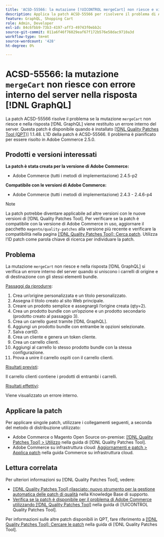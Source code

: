 ```yaml
---
title: 'ACSD-55566: la mutazione [!UICONTROL mergeCart] non riesce e viene restituito un errore interno del server nella  [!DNL GraphQL]  risposta'
description: Applica la patch ACSD-55566 per risolvere il problema di Adobe Commerce in cui la mutazione "mergeCart" non riesce e genera un errore interno del server nella risposta  [!DNL GraphQL]  durante l'unione dei carrelli di origine e di destinazione che hanno gli stessi elementi del bundle.
feature: GraphQL, Shopping Cart
role: Admin, Developer
exl-id: 84c6fbb9-73b3-4197-aff3-49743f0ebb2c
source-git-commit: 011a6f46f76029eaf67f172b576e58dac9710a3d
workflow-type: tm+mt
source-wordcount: '428'
ht-degree: 0%

---
```


# ACSD-55566: la mutazione `mergeCart` non riesce con errore interno del server nella risposta [!DNL GraphQL]

La patch ACSD-55566 risolve il problema se la mutazione `mergeCart` non riesce e nella risposta [!DNL GraphQL] viene restituito un errore interno del server. Questa patch è disponibile quando è installato [[!DNL Quality Patches Tool (QPT)]](https://experienceleague.adobe.com/en/docs/commerce-operations/tools/quality-patches-tool/quality-patches-tool-to-self-serve-quality-patches) 1.1.48. L’ID della patch è ACSD-55566. Il problema è pianificato per essere risolto in Adobe Commerce 2.5.0.

## Prodotti e versioni interessati

**La patch è stata creata per la versione di Adobe Commerce:**

* Adobe Commerce (tutti i metodi di implementazione) 2.4.5-p2

**Compatibile con le versioni di Adobe Commerce:**

* Adobe Commerce (tutti i metodi di implementazione) 2.4.3 - 2.4.6-p4

>[!NOTE]
>
>La patch potrebbe diventare applicabile ad altre versioni con le nuove versioni di [!DNL Quality Patches Tool]. Per verificare se la patch è compatibile con la versione di Adobe Commerce in uso, aggiornare il pacchetto `magento/quality-patches` alla versione più recente e verificare la compatibilità nella pagina [[!DNL Quality Patches Tool]: Cerca patch](https://experienceleague.adobe.com/tools/commerce-quality-patches/index.html). Utilizza l’ID patch come parola chiave di ricerca per individuare la patch.

## Problema

La mutazione `mergeCart` non riesce e nella risposta [!DNL GraphQL] si verifica un errore interno del server quando si uniscono i carrelli di origine e di destinazione con gli stessi elementi bundle.

<u>Passaggi da riprodurre</u>:

1. Crea un’origine personalizzata e un titolo personalizzato.
1. Assegna il titolo creato al sito Web principale.
1. Creare un prodotto semplice e assegnargli l’origine creata (qty=2).
1. Crea un prodotto bundle con un’opzione e un prodotto secondario (prodotto creato al passaggio 3).
1. Crea un carrello guest tramite [!DNL GraphQL].
1. Aggiungi un prodotto bundle con entrambe le opzioni selezionate.
1. Salva *cartID*.
1. Crea un cliente e genera un token cliente.
1. Crea un carrello clienti.
1. Aggiungi al carrello lo stesso prodotto bundle con la stessa configurazione.
1. Prova a unire il carrello ospiti con il carrello clienti.

<u>Risultati previsti</u>:

Il carrello clienti contiene i prodotti di entrambi i carrelli.

<u>Risultati effettivi</u>:

Viene visualizzato un errore interno.

## Applicare la patch

Per applicare singole patch, utilizzare i collegamenti seguenti, a seconda del metodo di distribuzione utilizzato:

* Adobe Commerce o Magento Open Source on-premise: [[!DNL Quality Patches Tool] > Utilizzo](/help/tools/quality-patches-tool/usage.md) nella guida di [!DNL Quality Patches Tool].
* Adobe Commerce su infrastruttura cloud: [Aggiornamenti e patch > Applica patch](https://experienceleague.adobe.com/docs/commerce-cloud-service/user-guide/develop/upgrade/apply-patches.html) nella guida Commerce su infrastruttura cloud.

## Lettura correlata

Per ulteriori informazioni su [!DNL Quality Patches Tool], vedere:

* [[!DNL Quality Patches Tool] rilasciato: nuovo strumento per la gestione automatica delle patch di qualità](https://experienceleague.adobe.com/en/docs/commerce-operations/tools/quality-patches-tool/quality-patches-tool-to-self-serve-quality-patches) nella Knowledge Base di supporto.
* [Verifica se la patch è disponibile per il problema di Adobe Commerce utilizzando  [!DNL Quality Patches Tool]](/help/tools/quality-patches-tool/patches-available-in-qpt/check-patch-for-magento-issue-with-magento-quality-patches.md) nella guida di [!UICONTROL Quality Patches Tool].


Per informazioni sulle altre patch disponibili in QPT, fare riferimento a [[!DNL Quality Patches Tool]: Cercare le patch](https://experienceleague.adobe.com/tools/commerce-quality-patches/index.html) nella guida di [!DNL Quality Patches Tool].
